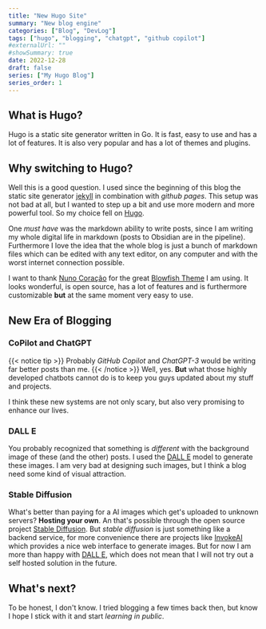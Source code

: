 ```yaml
---
title: "New Hugo Site"
summary: "New blog engine"
categories: ["Blog", "DevLog"]
tags: ["hugo", "blogging", "chatgpt", "github copilot"]
#externalUrl: ""
#showSummary: true
date: 2022-12-28
draft: false
series: ["My Hugo Blog"]
series_order: 1
---
```


## What is Hugo?

Hugo is a static site generator written in Go. It is fast, easy to use and has a lot of features. It is also very popular and has a lot of themes and plugins.

## Why switching to Hugo?

Well this is a good question. I used since the beginning of this blog the static site generator [jekyll](https://jekyllrb.com/) in combination with _github pages_. This setup was not bad at all, but I wanted to step up a bit and use more modern and more powerful tool. So my choice fell on [Hugo](https://gohugo.io/).

One _must have_ was the markdown ability to write posts, since I am writing my whole digital life in markdown (posts to Obsidian are in the pipeline). Furthermore I love the idea that the whole blog is just a bunch of markdown files which can be edited with any text editor, on any computer and with the worst internet connection possible.

I want to thank [Nuno Coração](https://github.com/nunocoracao) for the great [Blowfish Theme](https://nunocoracao.github.io/blowfish/) I am using. It looks wonderful, is open source, has a lot of features and is furthermore customizable **but** at the same moment very easy to use.

## New Era of Blogging

### CoPilot and ChatGPT

{{< notice tip >}}
Probably _GitHub Copilot_ and _ChatGPT-3_ would be writing far better posts than me.
{{< /notice >}}
Well, yes. **But** what those highly developed chatbots cannot do is to keep you guys updated about my stuff and projects.

I think these new systems are not only scary, but also very promising to enhance our lives.

### DALL E

You probably recognized that something is _different_ with the background image of these (and the other) posts. I used the [DALL E](https://openai.com/blog/dall-e/) model to generate these images. I am very bad at designing such images, but I think a blog need some kind of visual attraction.

### Stable Diffusion

What's better than paying for a AI images which get's uploaded to unknown servers? **Hosting your own**. An that's possible through the open source project [Stable Diffusion](https://github.com/CompVis/stable-diffusion). But _stable diffusion_ is just something like a backend service, for more convenience there are projects like [InvokeAI](https://github.com/invoke-ai/InvokeAI) which provides a nice web interface to generate images.
But for now I am more than happy with [DALL E](https://openai.com/blog/dall-e/), which does not mean that I will not try out a self hosted solution in the future.

## What's next?

To be honest, I don't know. I tried blogging a few times back then, but know I hope I stick with it and start _learning in public_.
